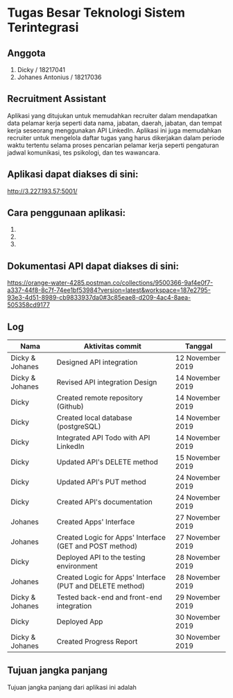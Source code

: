 # Tugas Besar Teknologi Sistem Terintegrasi

## Anggota
1. Dicky / 18217041
2. Johanes Antonius / 18217036

## Recruitment Assistant
Aplikasi yang ditujukan untuk memudahkan recruiter dalam mendapatkan data pelamar kerja seperti data nama, jabatan, daerah, jabatan, dan tempat kerja seseorang menggunakan API LinkedIn. Aplikasi ini juga memudahkan recruiter untuk mengelola daftar tugas yang harus dikerjakan dalam periode waktu tertentu selama proses pencarian pelamar kerja seperti pengaturan jadwal komunikasi, tes psikologi, dan tes wawancara.

## Aplikasi dapat diakses di sini: 
http://3.227.193.57:5001/

## Cara penggunaan aplikasi: 
1.
2.
3.

## Dokumentasi API dapat diakses di sini: 
https://orange-water-4285.postman.co/collections/9500366-9af4e0f7-a337-44f8-8c7f-74ee1bf53984?version=latest&workspace=187e2795-93e3-4d51-8989-cb9833937da0#3c85eae8-d209-4ac4-8aea-505358cd9177

## Log
|Nama   	        |Aktivitas commit   	                                      |Tanggal  	                |
|---	            |---	                                                      |---	                      |
|Dicky & Johanes  |Designed API integration                                   |12 November 2019          	|
|Dicky & Johanes  |Revised API integration Design                             |14 November 2019          	|
|Dicky   	        |Created remote repository (Github)                         |14 November 2019          	|
|Dicky   	        |Created local database (postgreSQL)                        |14 November 2019          	|
|Dicky   	        |Integrated API Todo with API LinkedIn                      |14 November 2019          	|
|Dicky   	        |Updated API's DELETE method                                |15 November 2019   	      |
|Dicky   	        |Updated API's PUT method                                   |24 November 2019    	      |
|Dicky   	        |Created API's documentation                                |24 November 2019  	        |
|Johanes          |Created Apps' Interface                    	              |27 November 2019         	|
|Johanes          |Created Logic for Apps' Interface (GET and POST method)    |27 November 2019         	|
|Dicky            |Deployed API to the testing environment                	  |28 November 2019         	|
|Johanes          |Created Logic for Apps' Interface (PUT and DELETE method)  |28 November 2019         	|
|Dicky & Johanes  |Tested back-end and front-end integration                 	|29 November 2019         	|
|Dicky            |Deployed App                   	                          |30 November 2019         	|
|Dicky & Johanes  |Created Progress Report                   	                |30 November 2019         	|

## Tujuan jangka panjang

Tujuan jangka panjang dari aplikasi ini adalah


